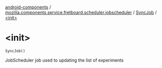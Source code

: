 [android-components](../../index.md) / [mozilla.components.service.fretboard.scheduler.jobscheduler](../index.md) / [SyncJob](index.md) / [&lt;init&gt;](./-init-.md)

# &lt;init&gt;

`SyncJob()`

JobScheduler job used to updating the list of experiments

